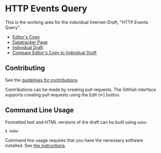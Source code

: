 <!-- regenerate: on (set to off if you edit this file) -->

# HTTP Events Query

This is the working area for the individual Internet-Draft, "HTTP Events Query".

* [Editor's Copy](https://CxRes.github.io/events-query/#go.draft-gupta-httpapi-events-query.html)
* [Datatracker Page](https://datatracker.ietf.org/doc/draft-gupta-httpapi-events-query)
* [Individual Draft](https://datatracker.ietf.org/doc/html/draft-gupta-httpapi-events-query)
* [Compare Editor's Copy to Individual Draft](https://CxRes.github.io/events-query/#go.draft-gupta-httpapi-events-query.diff)


## Contributing

See the
[guidelines for contributions](https://github.com/CxRes/events-query/blob/main/CONTRIBUTING.md).

Contributions can be made by creating pull requests.
The GitHub interface supports creating pull requests using the Edit (✏) button.


## Command Line Usage

Formatted text and HTML versions of the draft can be built using `make`.

```sh
$ make
```

Command line usage requires that you have the necessary software installed.  See
[the instructions](https://github.com/martinthomson/i-d-template/blob/main/doc/SETUP.md).

